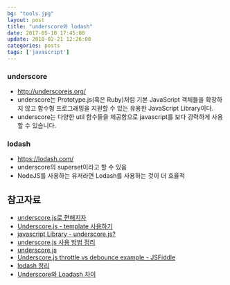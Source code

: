 ```yaml
---
bg: "tools.jpg"
layout: post
title: "underscore와 lodash"
date: 2017-05-10 17:45:00
update: 2018-02-21 12:26:00
categories: posts
tags: ['javascript']
---
```


### underscore
- http://underscorejs.org/
- underscore는 Prototype.js(혹은 Ruby)처럼 기본 JavaScript 객체들을 확장하지 않고 함수형 프로그래밍을 지원할 수 있는 유용한 JavaScript Library이다.
- underscore는 다양한 util 함수들을 제공함으로 javascript를 보다 강력하게 사용할 수 있습니다.

### lodash
- https://lodash.com/
- underscore의 superset이라고 할 수 있음
- NodeJS를 사용하는 유저라면 Lodash를 사용하는 것이 더 효율적

## 참고자료
- [underscore.js로 편해지자](http://blog.seoh.xyz/2012/10/09/getting-cozy-with-underscore-js/)
- [Underscore.js - template 사용하기](http://entireboy.egloos.com/4852907)
- [javascript Library - underscore.js?](http://blog.naver.com/angella15/220172379456)
- [underscore.js 사용 방법 정리](http://10apps.tistory.com/136)
- [underscore.js](http://webframeworks.kr/getstarted/underscore/)
- [Underscore.js throttle vs debounce example - JSFiddle](http://jsfiddle.net/missinglink/19e2r2we/)
- [lodash 정리](http://kbs0327.github.io/blog/technology/lodash/)
- [Underscore와 Loadash 차이](http://kbs0327.github.io/blog/technology/underscore-lodash/)
